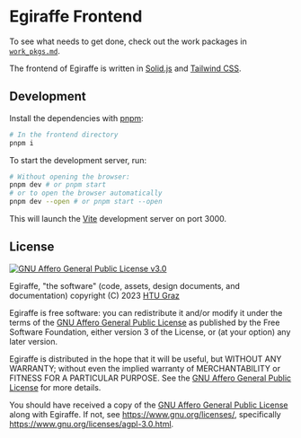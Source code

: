 # Egiraffe Frontend

To see what needs to get done, check out the work packages in [`work_pkgs.md`](design/work_pkgs.md).

The frontend of Egiraffe is written in [Solid.js](https://www.solidjs.com/) and [Tailwind CSS](https://tailwindcss.com/).

## Development

Install the dependencies with [pnpm](https://pnpm.js.org/):

```zsh
# In the frontend directory
pnpm i
```

To start the development server, run:

```zsh
# Without opening the browser:
pnpm dev # or pnpm start
# or to open the browser automatically
pnpm dev --open # or pnpm start --open
```

This will launch the [Vite](https://vitejs.dev/) development server on port 3000.

## License

[![GNU Affero General Public License v3.0](https://www.gnu.org/graphics/agplv3-with-text-162x68.png)](https://www.gnu.org/licenses/agpl-3.0.html)

Egiraffe, "the software" (code, assets, design documents, and documentation) copyright (C) 2023 [HTU Graz](https://htugraz.at/)

Egiraffe is free software: you can redistribute it and/or modify it under the terms of the [GNU Affero General Public License](/LICENSE.md) as published by the Free Software Foundation, either version 3 of the License, or (at your option) any later version.

Egiraffe is distributed in the hope that it will be useful, but WITHOUT ANY WARRANTY; without even the implied warranty of MERCHANTABILITY or FITNESS FOR A PARTICULAR PURPOSE. See the [GNU Affero General Public License](/LICENSE.md) for more details.

You should have received a copy of the [GNU Affero General Public License](/LICENSE.md) along with Egiraffe. If not, see <https://www.gnu.org/licenses/>, specifically <https://www.gnu.org/licenses/agpl-3.0.html>.
